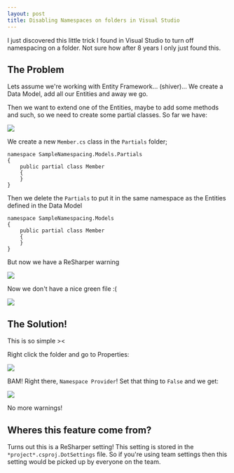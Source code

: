 ```yaml
---
layout: post
title: Disabling Namespaces on folders in Visual Studio
---
```


I just discovered this little trick I found in Visual Studio to turn off namespacing on a folder. Not sure how after 8 years I only just found this.

## The Problem
Lets assume we're working with Entity Framework... (shiver)... We create a Data Model, add all our Entities and away we go. 

Then we want to extend one of the Entities, maybe to add some methods and such, so we need to create some partial classes. So far we have:

![](/images/visual-studio-namespacing-1.png)

We create a new `Member.cs` class in the `Partials` folder;

<!--excerpt-->

	namespace SampleNamespacing.Models.Partials
	{
	    public partial class Member
	    {
	    }
	}

Then we delete the `Partials` to put it in the same namespace as the Entities defined in the Data Model

	namespace SampleNamespacing.Models
	{
	    public partial class Member
	    {
	    }
	}

But now we have a ReSharper warning

![](/images/visual-studio-namespacing-2.png)

Now we don't have a nice green file :(

![](/images/visual-studio-namespacing-3.png)

## The Solution!

This is so simple >< 

Right click the folder and go to Properties:

![](/images/visual-studio-namespacing-4.png)

BAM! Right there, `Namespace Provider`! Set that thing to `False` and we get:

![](/images/visual-studio-namespacing-5.png)

No more warnings! 

## Wheres this feature come from?

Turns out this is a ReSharper setting! This setting is stored in the `*project*.csproj.DotSettings` file. So if you're using team settings then this setting would be picked up by everyone on the team. 